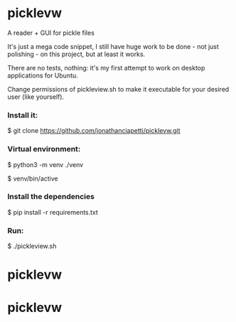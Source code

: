 # picklevw
A reader + GUI for pickle files

It's just a mega code snippet, I still have huge work to be done - not just polishing - on this project, but at least it works.

There are no tests, nothing: it's my first attempt to work on desktop applications for Ubuntu.

Change permissions of pickleview.sh to make it executable for your desired user (like yourself).

### Install it:
$ git clone https://github.com/jonathanciapetti/picklevw.git

### Virtual environment:
$ python3 -m venv ./venv

$ venv/bin/active

### Install the dependencies
$ pip install -r requirements.txt

### Run:
$ ./pickleview.sh
# picklevw
# picklevw
